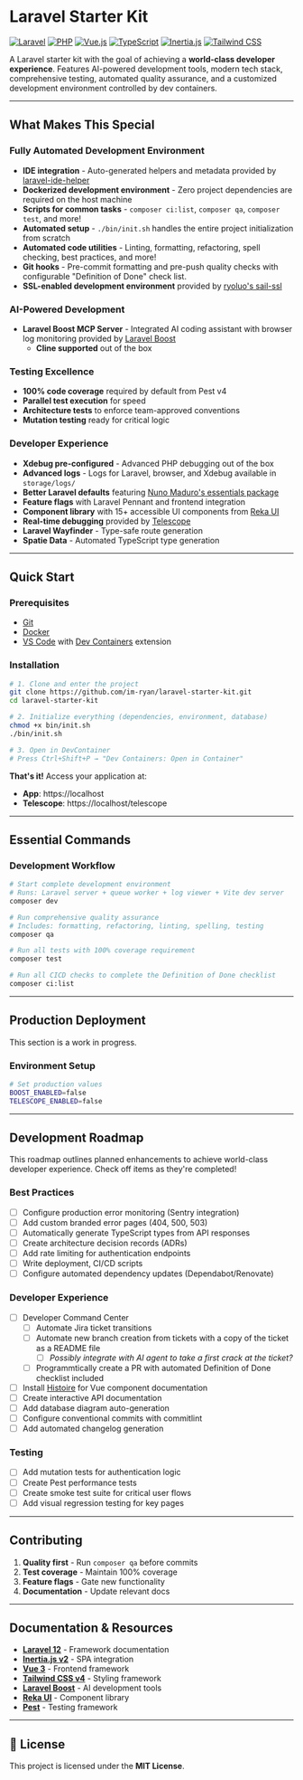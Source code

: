 # Laravel Starter Kit

[![Laravel](https://img.shields.io/badge/Laravel-12-FF2D20?style=flat&logo=laravel)](https://laravel.com)
[![PHP](https://img.shields.io/badge/PHP-8.4-777BB4?style=flat&logo=php)](https://php.net)
[![Vue.js](https://img.shields.io/badge/Vue.js-3-4FC08D?style=flat&logo=vue.js)](https://vuejs.org)
[![TypeScript](https://img.shields.io/badge/TypeScript-5-3178C6?style=flat&logo=typescript)](https://typescriptlang.org)
[![Inertia.js](https://img.shields.io/badge/Inertia.js-2-9553E9?style=flat&logo=inertia)](https://inertiajs.com)
[![Tailwind CSS](https://img.shields.io/badge/Tailwind%20CSS-4-06B6D4?style=flat&logo=tailwind-css)](https://tailwindcss.com)

A Laravel starter kit with the goal of achieving a **world-class developer experience**. Features AI-powered development tools, modern tech stack, comprehensive testing, automated quality assurance, and a customized development environment controlled by dev containers.

---

## What Makes This Special

### Fully Automated Development Environment 
- **IDE integration** - Auto-generated helpers and metadata provided by [laravel-ide-helper](https://github.com/barryvdh/laravel-ide-helper)
- **Dockerized development environment** - Zero project dependencies are required on the host machine
- **Scripts for common tasks** - `composer ci:list`, `composer qa`, `composer test`, and more!
- **Automated setup** - `./bin/init.sh` handles the entire project initialization from scratch
- **Automated code utilities** - Linting, formatting, refactoring, spell checking, best practices, and more!
- **Git hooks** - Pre-commit formatting and pre-push quality checks with configurable "Definition of Done" check list.
- **SSL-enabled development environment** provided by [ryoluo's sail-ssl](https://github.com/ryoluo/sail-ssl)

### AI-Powered Development

- **Laravel Boost MCP Server** - Integrated AI coding assistant with browser log monitoring provided by [Laravel Boost](https://boost.laravel.com/installed)
  - **Cline supported** out of the box

### Testing Excellence

- **100% code coverage** required by default from Pest v4
- **Parallel test execution** for speed
- **Architecture tests** to enforce team-approved conventions
- **Mutation testing** ready for critical logic

### Developer Experience

- **Xdebug pre-configured** - Advanced PHP debugging out of the box
- **Advanced logs** - Logs for Laravel, browser, and Xdebug available in `storage/logs/`
- **Better Laravel defaults** featuring [Nuno Maduro's essentials package](https://github.com/nunomaduro/essentials)
- **Feature flags** with Laravel Pennant and frontend integration
- **Component library** with 15+ accessible UI components from [Reka UI](https://reka-ui.com/docs/components/checkbox)
- **Real-time debugging** provided by [Telescope](https://laravel.com/docs/12.x/telescope)
- **Laravel Wayfinder** - Type-safe route generation
- **Spatie Data** - Automated TypeScript type generation

---

## Quick Start

### Prerequisites
- [Git](https://git-scm.com)
- [Docker](https://docs.docker.com/engine/install/)
- [VS Code](https://code.visualstudio.com) with [Dev Containers](https://marketplace.visualstudio.com/items?itemName=ms-vscode-remote.remote-containers) extension

### Installation

```bash
# 1. Clone and enter the project
git clone https://github.com/im-ryan/laravel-starter-kit.git
cd laravel-starter-kit

# 2. Initialize everything (dependencies, environment, database)
chmod +x bin/init.sh
./bin/init.sh

# 3. Open in DevContainer
# Press Ctrl+Shift+P → "Dev Containers: Open in Container"
```

**That's it!** Access your application at:
- **App**: https://localhost
- **Telescope**: https://localhost/telescope

---

## Essential Commands

### Development Workflow
```bash
# Start complete development environment
# Runs: Laravel server + queue worker + log viewer + Vite dev server
composer dev

# Run comprehensive quality assurance
# Includes: formatting, refactoring, linting, spelling, testing
composer qa

# Run all tests with 100% coverage requirement
composer test

# Run all CICD checks to complete the Definition of Done checklist
composer ci:list
```

---

## Production Deployment

This section is a work in progress.

### Environment Setup
```bash
# Set production values
BOOST_ENABLED=false
TELESCOPE_ENABLED=false
```

---

## Development Roadmap

This roadmap outlines planned enhancements to achieve world-class developer experience. Check off items as they're completed!

### Best Practices
- [ ] Configure production error monitoring (Sentry integration)
- [ ] Add custom branded error pages (404, 500, 503)
- [ ] Automatically generate TypeScript types from API responses
- [ ] Create architecture decision records (ADRs)
- [ ] Add rate limiting for authentication endpoints
- [ ] Write deployment, CI/CD scripts
- [ ] Configure automated dependency updates (Dependabot/Renovate)

### Developer Experience
- [ ] Developer Command Center
  - [ ] Automate Jira ticket transitions
  - [ ] Automate new branch creation from tickets with a copy of the ticket as a README file
    - [ ] _Possibly integrate with AI agent to take a first crack at the ticket?_
  - [ ] Programmtically create a PR with automated Definition of Done checklist included
- [ ] Install [Histoire](https://histoire.dev/) for Vue component documentation
- [ ] Create interactive API documentation
- [ ] Add database diagram auto-generation
- [ ] Configure conventional commits with commitlint
- [ ] Add automated changelog generation

### Testing
- [ ] Add mutation tests for authentication logic
- [ ] Create Pest performance tests
- [ ] Create smoke test suite for critical user flows
- [ ] Add visual regression testing for key pages

---

## Contributing

1. **Quality first** - Run `composer qa` before commits
2. **Test coverage** - Maintain 100% coverage
3. **Feature flags** - Gate new functionality
4. **Documentation** - Update relevant docs

---

## Documentation & Resources

- [**Laravel 12**](https://laravel.com/docs/12.x) - Framework documentation
- [**Inertia.js v2**](https://inertiajs.com) - SPA integration
- [**Vue 3**](https://vuejs.org/guide/) - Frontend framework  
- [**Tailwind CSS v4**](https://tailwindcss.com) - Styling framework
- [**Laravel Boost**](https://github.com/laravel/boost) - AI development tools
- [**Reka UI**](https://reka-ui.com) - Component library
- [**Pest**](https://pestphp.com) - Testing framework

---

## 📄 License

This project is licensed under the **MIT License**.
